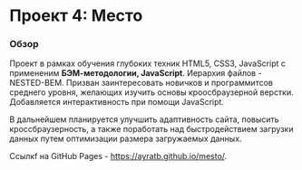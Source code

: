 # Проект 4: Место

### Обзор
Проект в рамках обучения глубоких техник HTML5, CSS3, JavaScript с примененим **БЭМ-методологии, JavaScript**. Иерархия файлов - NESTED-BEM. 
Призван заинтересовать новичков и программитсов среднего уровня, желающих изучить основы кроосбраузерной верстки. Добавляется интерактивность при помощи JavaScript.

В дальнейшем планируется улучшить адаптивность сайта, повысить кроссбраузерность, а также поработать над быстродействием загрузки данных путем оптимизации размера загружаемых данных.

Cсылкf на GitHub Pages - https://ayratb.github.io/mesto/.
